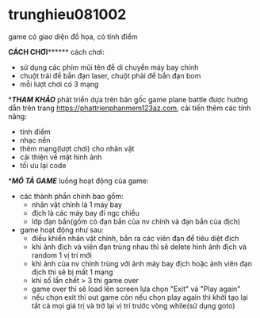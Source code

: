 # trunghieu081002

game có giao diện đồ họa, có tính điểm


************CÁCH CHƠI******************
cách chơi:
- sử dụng các phím mũi tên để di chuyển máy bay chính
- chuột trái để bắn đạn laser, chuột phải để bắn đạn bom
- mỗi lượt chơi có 3 mạng


**********THAM KHẢO*********
phát triển dựa trên bản gốc game plane battle được hướng dẫn trên trang https://phattrienphanmem123az.com, cải tiến thêm các tính năng:
- tính điểm
- nhạc nền
- thêm mạng(lượt chơi) cho nhân vật
- cải thiện về mặt hình ảnh
- tối ưu lại code

**********MÔ TẢ GAME*********
luồng hoạt động của game:
- các thành phần chính bao gồm:
  + nhân vật chính là 1 máy bay
  + địch là các máy bay đi ngc chiều
  + lớp đạn bắn(gồm có đạn bắn của nv chính và đạn bắn của địch)
- game hoạt động như sau:
  + điều khiển nhân vật chính, bắn ra các viên đạn để tiêu diệt địch
  + khi ảnh địch và viên đạn trùng nhau thì sẽ delete hình ảnh địch và random 1 vị trí mới
  + khi ảnh của nv chính trùng với ảnh máy bay địch hoặc ảnh viên đạn địch thì sẽ bị mất 1 mạng
  + khi số lần chết > 3 thì game over
  + game over thì sẽ load lên screen lựa chọn "Exit" và "Play again"
  + nếu chọn exit thì out game còn nếu chọn play again thì khởi tạo lại tất cả mọi giá trị và trở lại vị trí trước vòng while(sử dụng goto)
